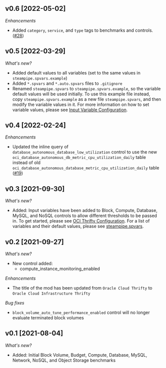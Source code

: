 ## v0.6 [2022-05-02]

_Enhancements_

- Added `category`, `service`, and `type` tags to benchmarks and controls. ([#28](https://github.com/turbot/steampipe-mod-oci-thrifty/pull/28))

## v0.5 [2022-03-29]

_What's new?_

- Added default values to all variables (set to the same values in `steampipe.spvars.example`)
- Added `*.spvars` and `*.auto.spvars` files to `.gitignore`
- Renamed `steampipe.spvars` to `steampipe.spvars.example`, so the variable default values will be used initially. To use this example file instead, copy `steampipe.spvars.example` as a new file `steampipe.spvars`, and then modify the variable values in it. For more information on how to set variable values, please see [Input Variable Configuration](https://hub.steampipe.io/mods/turbot/oci_thrifty#configuration).

## v0.4 [2022-02-24]

_Enhancements_

- Updated the inline query of `database_autonomous_database_low_utilization` control to use the new `oci_database_autonomous_db_metric_cpu_utilization_daily` table instead of old `oci_database_autonomous_database_metric_cpu_utilization_daily` table ([#19](https://github.com/turbot/steampipe-mod-oci-thrifty/pull/19))

## v0.3 [2021-09-30]

_What's new?_

- Added: Input variables have been added to Block, Compute, Database, MySQL, and NoSQL controls to allow different thresholds to be passed in. To get started, please see [OCI Thrifty Configuration](https://hub.steampipe.io/mods/turbot/oci_thrifty#configuration). For a list of variables and their default values, please see [steampipe.spvars](https://github.com/turbot/steampipe-mod-oci-thrifty/blob/main/steampipe.spvars).

## v0.2 [2021-09-27]

_What's new?_

- New control added:
  - compute_instance_monitoring_enabled

_Enhancements_

- The title of the mod has been updated from `Oracle Cloud Thrifty` to `Oracle Cloud Infrastructure Thrifty`

_Bug fixes_

- `block_volume_auto_tune_performance_enabled` control will no longer evaluate terminated block volumes

## v0.1 [2021-08-04]

_What's new?_

- Added: Initial Block Volume, Budget, Compute, Database, MySQL, Network, NoSQL, and Object Storage benchmarks

